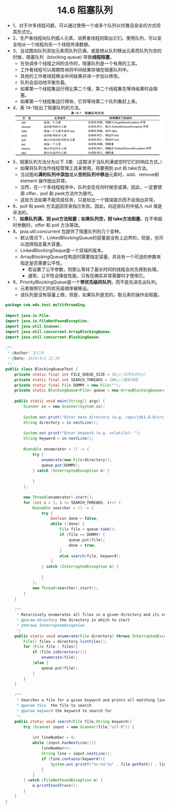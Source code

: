 <div align="center"><h1>14.6 阻塞队列</h1></div>

* 1、对于许多线程问题，可以通过使用一个或多个队列以优雅且安全的方式将其形式化。
* 2、生产者线程向队列插人元素，消费者线程则取出它们。使用队列，可以安全地从一个线程向另一个线程传递数据。
* 3、当试图向队列添加元素而队列已满，或是想从队列移出元素而队列为空的时候，阻塞队列（blocking queue) 导致**线程阻塞**。
	* 在协调多个线程之间的合作时，阻塞队列是一个有用的工具。
	* 工作者线程可以周期性地将中间结果存储在阻塞队列中。
	* 其他的工作者线程移出中间结果并进一步加以修改。
	* 队列会自动地平衡负载。
	* 如果第一个线程集运行得比第二个慢，第二个线程集在等待结果时会阻塞。
	* 如果第一个线程集运行得快，它将等待第二个队列集赶上来。
* 4、表 14-1给出了阻塞队列的方法。
  <div align="center"><img src="./img/table14-1.png"/></div>
* 5、阻塞队列方法分为以下 3类:（这取决于当队列满或空时它们的响应方式。）
	* 如果将队列当作线程管理工具来使用，将要用到 put 和 take方法。
	* 当试图向**满的队列中添加**或从**空的队列中移出**元素时，add、remove和 element 操作抛出异常。
	* 当然，在一个多线程程序中，队列会在任何时候空或满，因此，一定要使用 offer、poll 和 peek方法作为替代。
	* 这些方法如果不能完成任务，只是给出一个错误提示而不会抛出异常。
* 6、poll 和 peek 方法返回空来指示失败。因此，向这些队列中插入 null 值是非法的。
* 7、**如果队列满，则 put方法阻塞**；**如果队列空，则 take方法阻塞**。在不带超时参数时，offer 和 poll 方法等效。
* 8、java.util.concurrent 包提供了阻塞队列的几个变种。
	* 默认情况下，LinkedBlockingQueue的容量是没有上边界的，但是，也可以选择指定最大容量。
	* LinkedBlockingDeque是一个双端的版本。
	* ArrayBlockingQueue在构造时需要指定容量，并且有一个可选的参数来指定是否需要公平性。
		* 若设置了公平参数，则那么等待了最长时间的线程会优先得到处理。
		* 通常，公平性会降低性能，只有在确实非常需要时才使用它。
* 9、PriorityBlockingQueue是一个**带优先级的队列**，而不是先进先出队列。
	* 元素按照它们的优先级顺序被移出。
	* 该队列是没有容量上限，但是，如果队列是空的，取元素的操作会阻塞。

```java
package com.edu.test.multithreading;

import java.io.File;
import java.io.FileNotFoundException;
import java.util.Scanner;
import java.util.concurrent.ArrayBlockingQueue;
import java.util.concurrent.BlockingQueue;

/**
 * @Author: 王仁洪
 * @Date: 2019/4/2 21:30
 */
public class BlockingQueueTest {
    private static final int FILE_QUEUE_SIZE = 10;//文件队列大小
    private static final int SEARCH_THREADS = 100;//搜索线程
    private static final File DUMMY = new File("");
    private static BlockingQueue<File> queue = new ArrayBlockingQueue<>(FILE_QUEUE_SIZE);

    public static void main(String[] args) {
        Scanner in = new Scanner(System.in);
        
        System.out.print("Enter base directory (e.g. /opt/jdk1.8.0/src): ");
        String directory = in.nextLine();

        System.out.print("Enter keyword (e.g. volatile): ");
        String keyword = in.nextLine();

        Runnable enumerator = () -> {
            try {
                enumerate(new File(directory));
                queue.put(DUMMY);
            } catch (InterruptedException e) {

            }
        };

        new Thread(enumerator).start();
        for (int i = 1; i <= SEARCH_THREADS; i++) {
            Runnable searcher = () -> {
                try {
                    boolean done = false;
                    while (!done) {
                        File file = queue.take();
                        if (file == DUMMY) {
                            queue.put(file);
                            done = true;
                        }
                        else search(file, keyword);
                    }
                } catch (InterruptedException e) {

                }
            };
            new Thread(searcher).start();
        }
    }

    /**
     * Recursively enumerates all files in a given directory and its subdirectories.
     * @param directory the directory in which to start
     * @throws InterruptedException
     */
    public static void enumerate(File directory) throws InterruptedException {
        File[] files = directory.listFiles();
        for (File file : files){
            if (file.isDirectory()){
                enumerate(file);
            }else {
                queue.put(file);
            }
        }
    }

    /**
     * Searches a file for a given keyword and prints all matching lines.
     * @param file  the file to search
     * @param keyword the keyword to search for
     */
    public static void search(File file,String keyword){
        try (Scanner input = new Scanner(file,"utf-8")) {

            int lineNumber = 0;
            while (input.hasNextLine()){
                lineNumber++;
                String line = input.nextLine();
                if (line.contains(keyword)){
                    System.out.printf("%s:%d:%n" , file.getPath() , lineNumber , line);
                }
            }
        } catch (FileNotFoundException e) {
            e.printStackTrace();
        }
    }
}
```























































































































































